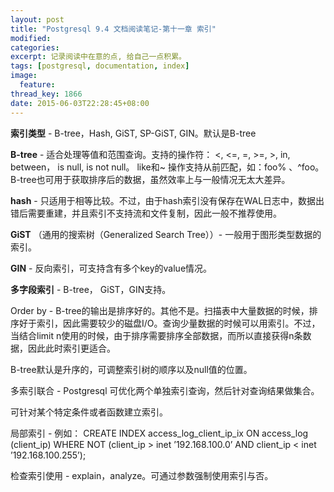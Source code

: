 ```yaml
---
layout: post
title: "Postgresql 9.4 文档阅读笔记-第十一章 索引"
modified:
categories: 
excerpt: 记录阅读中在意的点, 给自己一点积累。
tags: [postgresql, documentation, index]
image:
  feature:
thread_key: 1866
date: 2015-06-03T22:28:45+08:00
---
```

**索引类型** - B-tree，Hash, GiST, SP-GiST, GIN。默认是B-tree

**B-tree** - 适合处理等值和范围查询。支持的操作符： <, <=, =, >=, >, in, between， is null, is not null。 like和~ 操作支持从前匹配，如：foo% 、^foo。 
B-tree也可用于获取排序后的数据，虽然效率上与一般情况无太大差异。

**hash** - 只适用于相等比较。不过，由于hash索引没有保存在WAL日志中，数据出错后需要重建，并且索引不支持流和文件复制，因此一般不推荐使用。

**GiST** （通用的搜索树（Generalized Search Tree））- 一般用于图形类型数据的索引。

**GIN** - 反向索引，可支持含有多个key的value情况。

**多字段索引** - B-tree， GiST，GIN支持。

Order by - B-tree的输出是排序好的。其他不是。扫描表中大量数据的时候，排序好于索引，因此需要较少的磁盘I/O。查询少量数据的时候可以用索引。不过，当结合limit n使用的时候，由于排序需要排序全部数据，而所以直接获得n条数据，因此此时索引更适合。

B-tree默认是升序的，可调整索引树的顺序以及null值的位置。

多索引联合 - Postgresql 可优化两个单独索引查询，然后针对查询结果做集合。

可针对某个特定条件或者函数建立索引。

局部索引 - 例如：
CREATE INDEX access_log_client_ip_ix ON access_log (client_ip) WHERE NOT (client_ip > inet ’192.168.100.0’ AND client_ip < inet ’192.168.100.255’);

检查索引使用 - explain，analyze。可通过参数强制使用索引与否。
